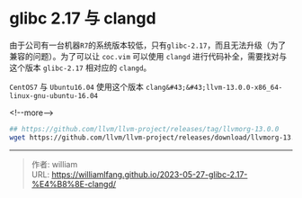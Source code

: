 # glibc 2.17 与 clangd


由于公司有一台机器`R7`的系统版本较低，只有`glibc-2.17`，而且无法升级（为了兼容的问题）。为了可以让 `coc.vim` 可以使用 `clangd` 进行代码补全，需要找对与这个版本 `glibc-2.17` 相对应的 `clangd`。

`CentOS7` 与 `Ubuntu16.04` 使用这个版本 `clang&#43;&#43;llvm-13.0.0-x86_64-linux-gnu-ubuntu-16.04`

&lt;!--more--&gt;

```bash
## https://github.com/llvm/llvm-project/releases/tag/llvmorg-13.0.0
wget https://github.com/llvm/llvm-project/releases/download/llvmorg-13.0.0/clang&#43;llvm-13.0.0-x86_64-linux-gnu-ubuntu-16.04.tar.xz
```


---

> 作者: william  
> URL: https://williamlfang.github.io/2023-05-27-glibc-2.17-%E4%B8%8E-clangd/  

